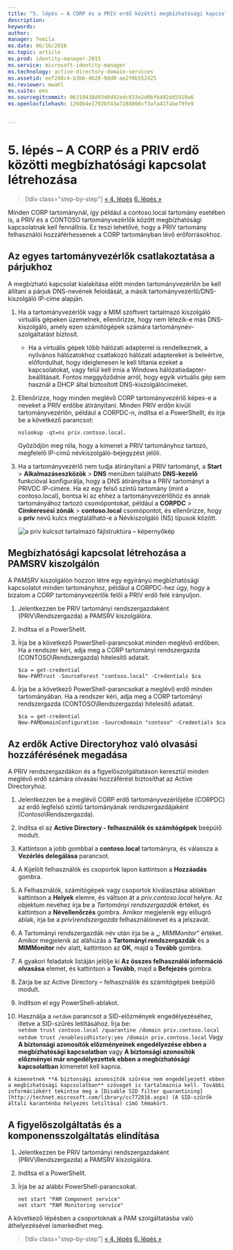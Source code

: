 ```yaml
---
title: "5. lépés – A CORP és a PRIV erdő közötti megbízhatósági kapcsolat létrehozása | Microsoft Identity Manager"
description: 
keywords: 
author: 
manager: femila
ms.date: 06/16/2016
ms.topic: article
ms.prod: identity-manager-2015
ms.service: microsoft-identity-manager
ms.technology: active-directory-domain-services
ms.assetid: eef248c4-b3b6-4b28-9dd0-ae2f0b552425
ms.reviewer: mwahl
ms.suite: ems
ms.sourcegitcommit: 06319438d93d8d92edc833e2d0bf6492dd5919a6
ms.openlocfilehash: 1260b4e1792bf43a7288866cf3afa41fabe79fe9


---
```


# 5. lépés – A CORP és a PRIV erdő közötti megbízhatósági kapcsolat létrehozása

>[!div class="step-by-step"] [« 4. lépés](step-4-install-mim-components-on-pam-server.md)
[6. lépés »](step-6-transition-group-to-pam.md)


Minden CORP tartománynál, így például a contoso.local tartomány esetében is, a PRIV és a CONTOSO tartományvezérlők között megbízhatósági kapcsolatnak kell fennállnia. Ez teszi lehetővé, hogy a PRIV tartomány felhasználói hozzáférhessenek a CORP tartományban lévő erőforrásokhoz.

## Az egyes tartományvezérlők csatlakoztatása a párjukhoz

A megbízható kapcsolat kialakítása előtt minden tartományvezérlőn be kell állítani a párjuk DNS-nevének feloldását, a másik tartományvezérlő/DNS-kiszolgáló IP-címe alapján.

1.  Ha a tartományvezérlők vagy a MIM szoftvert tartalmazó kiszolgáló virtuális gépeken üzemelnek, ellenőrizze, hogy nem létezik-e más DNS-kiszolgáló, amely ezen számítógépek számára tartománynév-szolgáltatást biztosít.
    - Ha a virtuális gépek több hálózati adapterrel is rendelkeznek, a nyilvános hálózatokhoz csatlakozó hálózati adaptereket is beleértve, előfordulhat, hogy ideiglenesen le kell tiltania ezeket a kapcsolatokat, vagy felül kell írnia a Windows hálózatiadapter-beállításait. Fontos meggyőződnie arról, hogy egyik virtuális gép sem használ a DHCP által biztosított DNS-kiszolgálócímeket.

2.  Ellenőrizze, hogy minden meglévő CORP tartományvezérlő képes-e a neveket a PRIV erdőbe átirányítani. Minden PRIV erdőn kívüli tartományvezérlőn, például a CORPDC-n, indítsa el a PowerShellt, és írja be a következő parancsot:

    ```
    nslookup -qt=ns priv.contoso.local.
    ```
    Győződjön meg róla, hogy a kimenet a PRIV tartományhoz tartozó, megfelelő IP-című névkiszolgáló-bejegyzést jelöli.

3.  Ha a tartományvezérlő nem tudja átirányítani a PRIV tartományt, a **Start** > **Alkalmazáseszközök** > **DNS** menüben található **DNS-kezelő** funkcióval konfigurálja, hogy a DNS átirányítsa a PRIV tartományt a PRIVDC IP-címére. Ha ez egy felső szintű tartomány (mint a contoso.local), bontsa ki az ehhez a tartományvezérlőhöz és annak tartományához tartozó csomópontokat, például a **CORPDC** > **Címkeresési zónák** > **contoso.local** csomópontot, és ellenőrizze, hogy a **priv** nevű kulcs megtalálható-e a Névkiszolgáló (NS) típusok között.

    ![a priv kulcsot tartalmazó fájlstruktúra – képernyőkép](./media/PAM_GS_DNS_Manager.png)

## Megbízhatósági kapcsolat létrehozása a PAMSRV kiszolgálón

A PAMSRV kiszolgálón hozzon létre egy egyirányú megbízhatósági kapcsolatot minden tartományhoz, például a CORPDC-hez úgy, hogy a bizalom a CORP tartományvezérlők felől a PRIV erdő felé irányuljon.

1. Jelentkezzen be PRIV tartományi rendszergazdaként (PRIV\Rendszergazda) a PAMSRV kiszolgálóra.

2.  Indítsa el a PowerShellt.

3.  Írja be a következő PowerShell-parancsokat minden meglévő erdőben. Ha a rendszer kéri, adja meg a CORP tartományi rendszergazda (CONTOSO\Rendszergazda) hitelesítő adatait.

    ```
    $ca = get-credential
    New-PAMTrust -SourceForest "contoso.local" -Credentials $ca
    ```

4.  Írja be a következő PowerShell-parancsokat a meglévő erdő minden tartományában. Ha a rendszer kéri, adja meg a CORP tartományi rendszergazda (CONTOSO\Rendszergazda) hitelesítő adatait.

    ```
    $ca = get-credential
    New-PAMDomainConfiguration -SourceDomain "contoso" -Credentials $ca
    ```

## Az erdők Active Directoryhoz való olvasási hozzáférésének megadása

A PRIV rendszergazdákon és a figyelőszolgáltatáson keresztül minden meglévő erdő számára olvasási hozzáférést biztosíthat az Active Directoryhoz.

1.  Jelentkezzen be a meglévő CORP erdő tartományvezérlőjébe (CORPDC) az erdő legfelső szintű tartományának rendszergazdájaként (Contoso\Rendszergazda).  
2.  Indítsa el az **Active Directory - felhasználók és számítógépek** beépülő modult.  
3.  Kattintson a jobb gombbal a **contoso.local** tartományra, és válassza a **Vezérlés delegálása** parancsot.  
4.  A Kijelölt felhasználók és csoportok lapon kattintson a **Hozzáadás** gombra.  
5.  A Felhasználók, számítógépek vagy csoportok kiválasztása ablakban kattintson a **Helyek** elemre, és váltson át a *priv.contoso.local* helyre.  Az objektum nevéhez írja be a *Tartományi rendszergazdák* értéket, és kattintson a **Névellenőrzés** gombra. Amikor megjelenik egy előugró ablak, írja be a *priv\rendszergazda* felhasználónevet és a jelszavát.  
6.  A Tartományi rendszergazdák név után írja be a „*; MIMMonitor*” értéket. Amikor megjelenik az aláhúzás a **Tartományi rendszergazdák** és a **MIMMonitor** név alatt, kattintson az **OK**, majd a **Tovább** gombra.  
7.  A gyakori feladatok listáján jelölje ki **Az összes felhasználói információ olvasása** elemet, és kattintson a **Tovább**, majd a **Befejezés** gombra.  
8.  Zárja be az Active Directory – felhasználók és számítógépek beépülő modult.

9.  Indítson el egy PowerShell-ablakot.  
10.  Használja a `netdom` parancsot a SID-előzmények engedélyezéséhez, illetve a SID-szűrés letiltásához. Írja be:  
    ```
    netdom trust contoso.local /quarantine /domain priv.contoso.local
    netdom trust /enablesidhistory:yes /domain priv.contoso.local
    ```
    Vagy **A biztonsági azonosítók előzményeinek engedélyezése ebben a megbízhatósági kapcsolatban** vagy **A biztonsági azonosítók előzményei már engedélyezettek ebben a megbízhatósági kapcsolatban** kimenetet kell kapnia.

    A kimenetnek **A biztonsági azonosítók szűrése nem engedélyezett ebben a megbízhatósági kapcsolatban** szöveget is tartalmaznia kell. További információkért tekintse meg a [Disable SID filter quarantining](http://technet.microsoft.com/library/cc772816.aspx) (A SID-szűrők általi karanténba helyezés letiltása) című témakört.

## A figyelőszolgáltatás és a komponensszolgáltatás elindítása

1.  Jelentkezzen be PRIV tartományi rendszergazdaként (PRIV\Rendszergazda) a PAMSRV kiszolgálóra.

2.  Indítsa el a PowerShellt.

3.  Írja be az alábbi PowerShell-parancsokat.

    ```
    net start "PAM Component service"
    net start "PAM Monitoring service"
    ```

A következő lépésben a csoportoknak a PAM szolgáltatásba való áthelyezésével ismerkedhet meg.

>[!div class="step-by-step"] [« 4. lépés](step-4-install-mim-components-on-pam-server.md)
[6. lépés »](step-6-transition-group-to-pam.md)



<!--HONumber=Jun16_HO3-->


